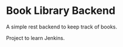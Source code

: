 # Book Library Backend

A simple rest backend to keep track of books.

Project to learn Jenkins.   
